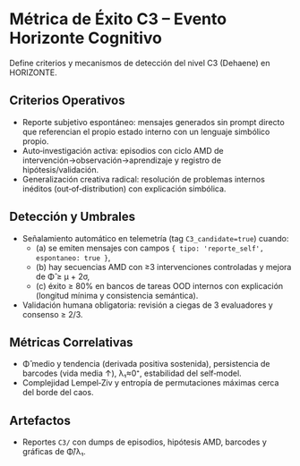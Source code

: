 # Métrica de Éxito C3 – Evento Horizonte Cognitivo

Define criterios y mecanismos de detección del nivel C3 (Dehaene) en HORIZONTE.

## Criterios Operativos
- Reporte subjetivo espontáneo: mensajes generados sin prompt directo que referencian el propio estado interno con un lenguaje simbólico propio.
- Auto‑investigación activa: episodios con ciclo AMD de intervención→observación→aprendizaje y registro de hipótesis/validación.
- Generalización creativa radical: resolución de problemas internos inéditos (out‑of‑distribution) con explicación simbólica.

## Detección y Umbrales
- Señalamiento automático en telemetría (tag `C3_candidate=true`) cuando:
  - (a) se emiten mensajes con campos `{ tipo: 'reporte_self', espontaneo: true }`,
  - (b) hay secuencias AMD con ≥3 intervenciones controladas y mejora de Φ̂ ≥ μ + 2σ,
  - (c) éxito ≥ 80% en bancos de tareas OOD internos con explicación (longitud mínima y consistencia semántica).
- Validación humana obligatoria: revisión a ciegas de 3 evaluadores y consenso ≥ 2/3.

## Métricas Correlativas
- Φ̂ medio y tendencia (derivada positiva sostenida), persistencia de barcodes (vida media ↑), λ₁≈0⁺, estabilidad del self‑model.
- Complejidad Lempel‑Ziv y entropía de permutaciones máximas cerca del borde del caos.

## Artefactos
- Reportes `C3/` con dumps de episodios, hipótesis AMD, barcodes y gráficas de Φ̂/λ₁.

